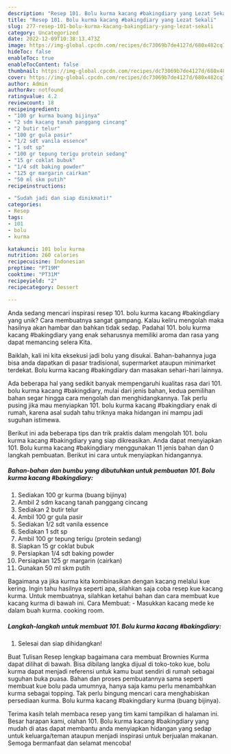 ```yaml
---
description: "Resep 101. Bolu kurma kacang #bakingdiary yang Lezat Sekali"
title: "Resep 101. Bolu kurma kacang #bakingdiary yang Lezat Sekali"
slug: 277-resep-101-bolu-kurma-kacang-bakingdiary-yang-lezat-sekali
category: Uncategorized
date: 2022-12-09T10:38:13.473Z
image: https://img-global.cpcdn.com/recipes/dc73069b7de4127d/680x482cq70/101-bolu-kurma-kacang-bakingdiary-foto-resep-utama.jpg
hideToc: false
enableToc: true
enableTocContent: false
thumbnail: https://img-global.cpcdn.com/recipes/dc73069b7de4127d/680x482cq70/101-bolu-kurma-kacang-bakingdiary-foto-resep-utama.jpg
cover: https://img-global.cpcdn.com/recipes/dc73069b7de4127d/680x482cq70/101-bolu-kurma-kacang-bakingdiary-foto-resep-utama.jpg
author: Admin
authorAv: notfound
ratingvalue: 4.2
reviewcount: 18
recipeingredient:
- "100 gr kurma buang bijinya"
- "2 sdm kacang tanah panggang cincang"
- "2 butir telur"
- "100 gr gula pasir"
- "1/2 sdt vanila essence"
- "1 sdt sp"
- "100 gr tepung terigu protein sedang"
- "15 gr coklat bubuk"
- "1/4 sdt baking powder"
- "125 gr margarin cairkan"
- "50 ml skm putih"
recipeinstructions:

- "Sudah jadi dan siap dinikmati!"
categories:
- Resep
tags:
- 101
- bolu
- kurma

katakunci: 101 bolu kurma 
nutrition: 260 calories
recipecuisine: Indonesian
preptime: "PT19M"
cooktime: "PT31M"
recipeyield: "2"
recipecategory: Dessert

---
```





Anda sedang mencari inspirasi resep 101. bolu kurma kacang #bakingdiary yang unik? Cara membuatnya sangat gampang. Kalau keliru mengolah maka hasilnya akan hambar dan bahkan tidak sedap. Padahal 101. bolu kurma kacang #bakingdiary yang enak seharusnya memiliki aroma dan rasa yang dapat memancing selera Kita.





Baiklah, kali ini kita eksekusi jadi bolu yang disukai. Bahan-bahannya juga bisa anda dapatkan di pasar tradisional, supermarket ataupun minimarket terdekat. Bolu kurma kacang #bakingdiary dan masakan sehari-hari lainnya.

Ada beberapa hal yang sedikit banyak mempengaruhi kualitas rasa dari 101. bolu kurma kacang #bakingdiary, mulai dari jenis bahan, kedua pemilihan bahan segar hingga cara mengolah dan menghidangkannya. Tak perlu pusing jika mau menyiapkan 101. bolu kurma kacang #bakingdiary enak di rumah, karena asal sudah tahu triknya maka hidangan ini mampu jadi suguhan istimewa.






Berikut ini ada beberapa tips dan trik praktis dalam mengolah 101. bolu kurma kacang #bakingdiary yang siap dikreasikan. Anda dapat menyiapkan 101. Bolu kurma kacang #bakingdiary menggunakan 11 jenis bahan dan 0 langkah pembuatan. Berikut ini cara untuk menyiapkan hidangannya.

<!--inarticleads1-->

##### Bahan-bahan dan bumbu yang dibutuhkan untuk pembuatan 101. Bolu kurma kacang #bakingdiary:

1. Sediakan 100 gr kurma (buang bijinya)
1. Ambil 2 sdm kacang tanah panggang cincang
1. Sediakan 2 butir telur
1. Ambil 100 gr gula pasir
1. Sediakan 1/2 sdt vanila essence
1. Sediakan 1 sdt sp
1. Ambil 100 gr tepung terigu (protein sedang)
1. Siapkan 15 gr coklat bubuk
1. Persiapkan 1/4 sdt baking powder
1. Persiapkan 125 gr margarin (cairkan)
1. Gunakan 50 ml skm putih


Bagaimana ya jika kurma kita kombinasikan dengan kacang melalui kue kering. Ingin tahu hasilnya seperti apa, silahkan saja coba resep kue kacang kurma. Untuk membuatnya, silahkan ketahui bahan dan cara membuat kue kacang kurma di bawah ini. Cara Membuat: - Masukkan kacang mede ke dalam buah kurma. cooking room. 

<!--inarticleads2-->

##### Langkah-langkah untuk membuat 101. Bolu kurma kacang #bakingdiary:


1. Selesai dan siap dihidangkan!

Buat Tulisan Resep lengkap bagaimana cara membuat Brownies Kurma dapat dilihat di bawah. Bisa dibilang langka dijual di toko-toko kue, bolu kurma dapat menjadi referensi untuk kamu buat sendiri di rumah sebagai suguhan buka puasa. Bahan dan proses pembuatannya sama seperti membuat kue bolu pada umumnya, hanya saja kamu perlu menambahkan kurma sebagai topping. Tak perlu bingung mencari cara menghabiskan persediaan kurma. Bolu kurma kacang #bakingdiary kurma (buang bijinya). 

Terima kasih telah membaca resep yang tim kami tampilkan di halaman ini. Besar harapan kami, olahan 101. Bolu kurma kacang #bakingdiary yang mudah di atas dapat membantu anda menyiapkan hidangan yang sedap untuk keluarga/teman ataupun menjadi inspirasi untuk berjualan makanan. Semoga bermanfaat dan selamat mencoba!
